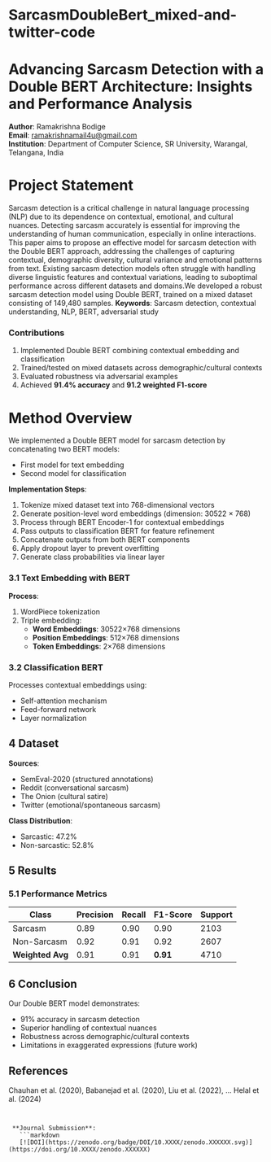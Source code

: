 # SarcasmDoubleBert_mixed-and-twitter-code
# Advancing Sarcasm Detection with a Double BERT Architecture: Insights and Performance Analysis

**Author**: Ramakrishna Bodige  
**Email**: ramakrishnamail4u@gmail.com  
**Institution**: Department of Computer Science, SR University, Warangal, Telangana, India
# Project Statement
Sarcasm detection is a critical challenge in natural language processing (NLP) due to its dependence on contextual, emotional, and cultural nuances. Detecting sarcasm accurately is essential for improving the understanding of human communication, especially in online interactions. This paper aims to propose an effective model for sarcasm detection with the Double BERT approach, addressing the challenges of capturing contextual, demographic diversity, cultural variance and emotional patterns from text. Existing sarcasm detection models often struggle with handling diverse linguistic features and contextual variations, leading to suboptimal performance across different datasets and domains.We developed a robust sarcasm detection model using Double BERT, trained on a mixed dataset consisting of 149,480 samples.
**Keywords**: Sarcasm detection, contextual understanding, NLP, BERT, adversarial study
### Contributions
1. Implemented Double BERT combining contextual embedding and classification
2. Trained/tested on mixed datasets across demographic/cultural contexts
3. Evaluated robustness via adversarial examples
4. Achieved **91.4% accuracy** and **91.2 weighted F1-score**
# Method Overview

We implemented a Double BERT model for sarcasm detection by concatenating two BERT models:  
- First model for text embedding  
- Second model for classification  

**Implementation Steps**:  
1. Tokenize mixed dataset text into 768-dimensional vectors  
2. Generate position-level word embeddings (dimension: 30522 × 768)  
3. Process through BERT Encoder-1 for contextual embeddings  
4. Pass outputs to classification BERT for feature refinement  
5. Concatenate outputs from both BERT components  
6. Apply dropout layer to prevent overfitting  
7. Generate class probabilities via linear layer  

### 3.1 Text Embedding with BERT
**Process**:
1. WordPiece tokenization
2. Triple embedding:
   - **Word Embeddings**: 30522×768 dimensions
   - **Position Embeddings**: 512×768 dimensions
   - **Token Embeddings**: 2×768 dimensions

### 3.2 Classification BERT
Processes contextual embeddings using:
- Self-attention mechanism
- Feed-forward network
- Layer normalization

## 4 Dataset

**Sources**:
- SemEval-2020 (structured annotations)
- Reddit (conversational sarcasm)
- The Onion (cultural satire)
- Twitter (emotional/spontaneous sarcasm)

**Class Distribution**:
- Sarcastic: 47.2%
- Non-sarcastic: 52.8%

## 5 Results
### 5.1 Performance Metrics
| Class         | Precision | Recall | F1-Score | Support |
|---------------|-----------|--------|----------|---------|
| Sarcasm       | 0.89      | 0.90   | 0.90     | 2103    |
| Non-Sarcasm   | 0.92      | 0.91   | 0.92     | 2607    |
| **Weighted Avg** | 0.91    | 0.91   | **0.91** | 4710    |



## 6 Conclusion
Our Double BERT model demonstrates:
- 91% accuracy in sarcasm detection
- Superior handling of contextual nuances
- Robustness across demographic/cultural contexts
- Limitations in exaggerated expressions (future work)

## References
[//]: # (Include formatted references here)
Chauhan et al. (2020), Babanejad et al. (2020), Liu et al. (2022), ... Helal et al. (2024)
```


 **Journal Submission**:
   ```markdown
   [![DOI](https://zenodo.org/badge/DOI/10.XXXX/zenodo.XXXXXX.svg)](https://doi.org/10.XXXX/zenodo.XXXXXX)
   ```
 

